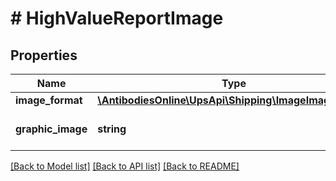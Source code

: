# # HighValueReportImage

## Properties

Name | Type | Description | Notes
------------ | ------------- | ------------- | -------------
**image_format** | [**\AntibodiesOnline\UpsApi\Shipping\ImageImageFormat**](ImageImageFormat.md) |  |
**graphic_image** | **string** | Base 64 Encoded PDF Image. |

[[Back to Model list]](../../README.md#models) [[Back to API list]](../../README.md#endpoints) [[Back to README]](../../README.md)
